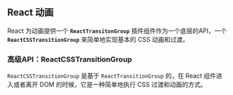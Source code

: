 React 动画
---

React 为动画提供一个 **`ReactTransitonGroup`** 插件组件作为一个底层的API，一个 **`ReactCSSTransitionGroup`** 来简单地实现基本的 CSS 动画和过渡。

### 高级API：ReactCSSTransitionGroup
`ReactCSSTransitionGroup` 是基于 `ReactTransitionGroup` 的，在 React 组件进入或者离开 DOM 的时候，它是一种简单地执行 CSS 过渡和动画的方式。